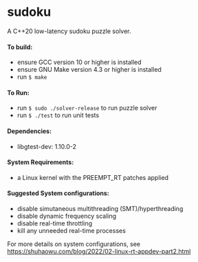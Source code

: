 # sudoku

A C++20 low-latency sudoku puzzle solver.

#### To build:
- ensure GCC version 10 or higher is installed
- ensure GNU Make version 4.3 or higher is installed
- run `$ make`

#### To Run:
- run `$ sudo ./solver-release` to run puzzle solver
- run `$ ./test` to run unit tests

#### Dependencies:
- libgtest-dev: 1.10.0-2

#### System Requirements:
- a Linux kernel with the PREEMPT_RT patches applied

#### Suggested System configurations:
- disable simutaneous multithreading (SMT)/hyperthreading
- disable dynamic frequency scaling
- disable real-time throttling
- kill any unneeded real-time processes

For more details on system configurations, see https://shuhaowu.com/blog/2022/02-linux-rt-appdev-part2.html
